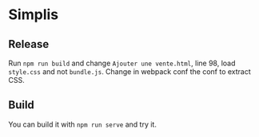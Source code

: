 # Simplis

## Release

Run `npm run build` and change `Ajouter une vente.html`, line 98, load `style.css` and not `bundle.js`.
Change in webpack conf the conf to extract CSS.

## Build

You can build it with `npm run serve` and try it.